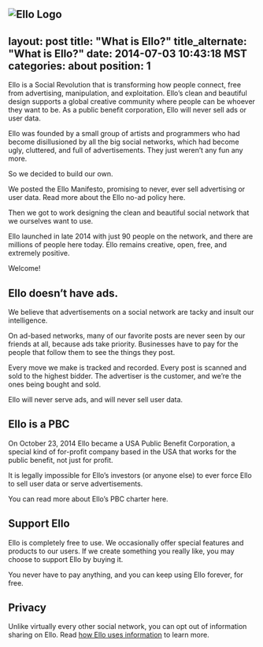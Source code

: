 ![Ello Logo](https://d324imu86q1bqn.cloudfront.net/uploads/asset/attachment/2418695/ello-xhdpi-c4251575.jpg)<br>
---
layout: post
title:  "What is Ello?"
title_alternate:  "What is Ello?"
date:   2014-07-03 10:43:18 MST
categories: about
position: 1
---


Ello is a Social Revolution that is transforming how people connect, free from advertising, manipulation, and exploitation. Ello’s clean and beautiful design supports a global creative community where people can be whoever they want to be. As a public benefit corporation, Ello will never sell ads or user data.

Ello was founded by a small group of artists and programmers who had become disillusioned by all the big social networks, which had become ugly, cluttered, and full of advertisements. They just weren’t any fun any more.

So we decided to build our own.

We posted the Ello Manifesto, promising to never, ever sell advertising or user data. Read more about the Ello no-ad policy here.

Then we got to work designing the clean and beautiful social network that we ourselves want to use.

Ello launched in late 2014 with just 90 people on the network, and there are millions of people here today. Ello remains creative, open, free, and extremely positive.

Welcome!

## Ello doesn’t have ads.

We believe that advertisements on a social network are tacky and insult our intelligence.

On ad-based networks, many of our favorite posts are never seen by our friends at all, because ads take priority. Businesses have to pay for the people that follow them to see the things they post.

Every move we make is tracked and recorded. Every post is scanned and sold to the highest bidder. The advertiser is the customer, and we’re the ones being bought and sold.

Ello will never serve ads, and will never sell user data.

## Ello is a PBC

On October 23, 2014 Ello became a USA Public Benefit Corporation, a special kind of for-profit company based in the USA that works for the public benefit, not just for profit.

It is legally impossible for Ello’s investors (or anyone else) to ever force Ello to sell user data or serve advertisements.

You can read more about Ello’s PBC charter here.

## Support Ello

Ello is completely free to use. We occasionally offer special features and products to our users. If we create something you really like, you may choose to support Ello by buying it.

You never have to pay anything, and you can keep using Ello forever, for free.

## Privacy

Unlike virtually every other social network, you can opt out of information sharing on Ello. Read [how Ello uses information](/wtf/about/ello-tracking-and-your-data/) to learn more.
